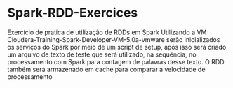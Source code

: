 # Spark-RDD-Exercices
Exercício de pratica de utilização de RDDs em Spark
Utilizando a VM Cloudera-Training-Spark-Developer-VM-5.0a-vmware serão inicializados os serviços do Spark por meio de um script de setup, após isso será criado um arquivo de texto de teste que será utilizado, na sequência, no processamento com Spark para contagem de palavras desse texto. O RDD também será armazenado em cache para comparar a velocidade de processamento
